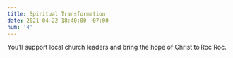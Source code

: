 ```yaml
---
title: Spiritual Transformation
date: 2021-04-22 18:40:00 -07:00
num: '4'
---
```


You’ll support local church leaders and bring the hope of Christ to Roc Roc.
